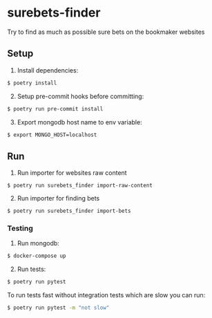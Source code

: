 # surebets-finder

Try to find as much as possible sure bets on the bookmaker websites

## Setup

1. Install dependencies:

```bash
$ poetry install
```

2. Setup pre-commit hooks before committing:

```bash
$ poetry run pre-commit install
```

3. Export mongodb host name to env variable:

```bash
$ export MONGO_HOST=localhost
```

## Run

1. Run importer for websites raw content
```
$ poetry run surebets_finder import-raw-content
```

2. Run importer for finding bets
```
$ poetry run surebets_finder import-bets
```

### Testing

1. Run mongodb:

```bash
$ docker-compose up
```

2. Run tests:

```bash
$ poetry run pytest
```

To run tests fast without integration tests which are slow you can run:

```bash
$ poetry run pytest -m "not slow"
```
